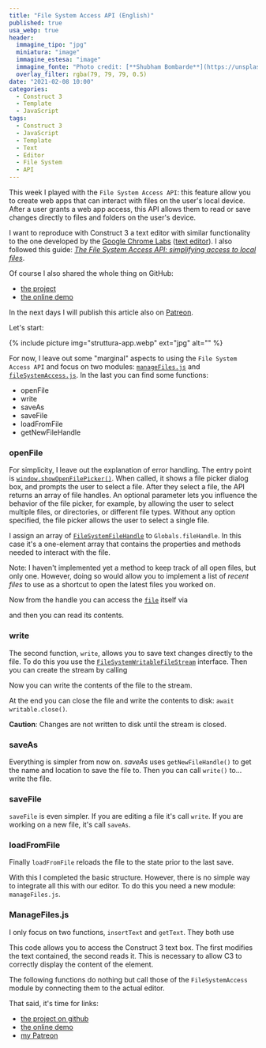 ```yaml
---
title: "File System Access API (English)"
published: true
usa_webp: true
header:
  immagine_tipo: "jpg"
  miniatura: "image"
  immagine_estesa: "image"
  immagine_fonte: "Photo credit: [**Shubham Bombarde**](https://unsplash.com/@shubhambombarde)"
  overlay_filter: rgba(79, 79, 79, 0.5)
date: "2021-02-08 10:00"
categories:
  - Construct 3
  - Template
  - JavaScript
tags:
  - Construct 3
  - JavaScript
  - Template
  - Text
  - Editor
  - File System
  - API
---
```


This week I played with the `File System Access API`: this feature allow you to create web apps that can interact with files on the user's local device. After a user grants a web app access, this API allows them to read or save changes directly to files and folders on the user's device.

I want to reproduce with Construct 3 a text editor with similar functionality to the one developed by the [Google Chrome Labs](https://github.com/GoogleChromeLabs) ([text editor](https://googlechromelabs.github.io/text-editor/)). I also followed this guide: _[The File System Access API: simplifying access to local files](https://web.dev/file-system-access/)_.

Of course I also shared the whole thing on GitHub:

- [the project](https://github.com/el3um4s/construct-demo)
- [the online demo](https://c3demo.stranianelli.com/javascript/008-text-editor/demo/)

In the next days I will publish this article also on [Patreon](https://www.patreon.com/el3um4s).

Let's start:

{% include picture img="struttura-app.webp" ext="jpg" alt="" %}

For now, I leave out some "marginal" aspects to using the `File System Access API` and focus on two modules: [`manageFiles.js`](https://github.com/el3um4s/construct-demo/blob/master/javascript/008-text-editor/source/files/scripts/managefiles.js) and [`fileSystemAccess.js`](https://github.com/el3um4s/construct-demo/blob/master/javascript/008-text-editor/source/files/scripts/filesystemaccess.js). In the last you can find some functions:

- openFile
- write
- saveAs
- saveFile
- loadFromFile
- getNewFileHandle

### openFile

<script src="https://gist.github.com/el3um4s/ec078a483d59e59c87f96e0ef007ad46.js"></script>

For simplicity, I leave out the explanation of error handling. The entry point is [`window.showOpenFilePicker()`](https://wicg.github.io/file-system-access/#api-showopenfilepicker). When called, it shows a file picker dialog box, and prompts the user to select a file. After they select a file, the API returns an array of file handles. An optional parameter lets you influence the behavior of the file picker, for example, by allowing the user to select multiple files, or directories, or different file types. Without any option specified, the file picker allows the user to select a single file.

<script src="https://gist.github.com/el3um4s/ef8ab7558bc365ac9174ac8c4965410d.js"></script>

I assign an array of [`FileSystemFileHandle`](https://wicg.github.io/file-system-access/#filesystemfilehandle) to `Globals.fileHandle`. In this case it's a one-element array that contains the properties and methods needed to interact with the file.

Note: I haven't implemented yet a method to keep track of all open files, but only one. However, doing so would allow you to implement a list of _recent files_ to use as a shortcut to open the latest files you worked on.

Now from the handle you can access the [`file`](https://w3c.github.io/FileAPI/) itself via

<script src="https://gist.github.com/el3um4s/70a62bdb7cbf4b44ff7c68fd08a3be78.js"></script>

and then you can read its contents.

<script src="https://gist.github.com/el3um4s/c2c0980f2c0d3ed28f923e0fcbe97eb6.js"></script>

### write

<script src="https://gist.github.com/el3um4s/c4d09f123fb17f6f89e1e917d1ad982f.js"></script>

The second function, `write`, allows you to save text changes directly to the file. To do this you use the [`FileSystemWritableFileStream`](https://wicg.github.io/file-system-access/#api-filesystemwritablefilestream) interface. Then you can create the stream by calling

<script src="https://gist.github.com/el3um4s/371e4789a67557807491a489dc414a64.js"></script>

Now you can write the contents of the file to the stream.

<script src="https://gist.github.com/el3um4s/310470325e340b4ae110530bbc686758.js"></script>

At the end you can close the file and write the contents to disk: `await writable.close()`.

**Caution**: Changes are not written to disk until the stream is closed.

### saveAs

<script src="https://gist.github.com/el3um4s/485b55914a5e127093f8a1b80b58b750.js"></script>

Everything is simpler from now on. _saveAs_ uses `getNewFileHandle()` to get the name and location to save the file to. Then you can call `write()` to... write the file.

### saveFile

<script src="https://gist.github.com/el3um4s/854c53a79a2469c2b3df564f266f8998.js"></script>

`saveFile` is even simpler. If you are editing a file it's call `write`. If you are working on a new file, it's call `saveAs`.

### loadFromFile

<script src="https://gist.github.com/el3um4s/54357fb65ad94c84575c23e10ef7284c.js"></script>

Finally `loadFromFile` reloads the file to the state prior to the last save.

With this I completed the basic structure. However, there is no simple way to integrate all this with our editor. To do this you need a new module: `manageFiles.js`.

### ManageFiles.js

<script src="https://gist.github.com/el3um4s/e2745c7ddc18723ce9884dba504eb3d9.js"></script>

I only focus on two functions, `insertText` and `getText`. They both use

<script src="https://gist.github.com/el3um4s/4fcf82267b95a8e29f22a64f04c8ec26.js"></script>

This code allows you to access the Construct 3 text box. The first modifies the text contained, the second reads it. This is necessary to allow C3 to correctly display the content of the element.

The following functions do nothing but call those of the `FileSystemAccess` module by connecting them to the actual editor.

That said, it's time for links:

- [the project on github](https://github.com/el3um4s/construct-demo)
- [the online demo](https://c3demo.stranianelli.com/javascript/007-youtube/demo/)
- [my Patreon](https://www.patreon.com/el3um4s)
